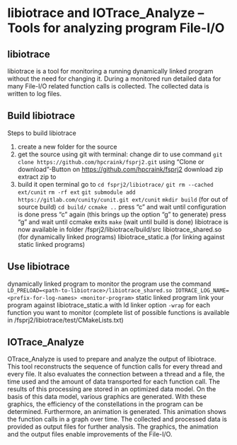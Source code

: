 # libiotrace and IOTrace_Analyze – Tools for analyzing program File-I/O 

## libiotrace

libiotrace is a tool for monitoring a running dynamically linked program without the need for changing it. During a monitored run detailed data for many File-I/O related function calls is collected. The collected data is written to log files.

## Build libiotrace

Steps to build libiotrace

1. create a new folder <libiotrace-folder> for the source
2. get the source
	using git with terminal:
		change dir to <libiotrace-folder>
		use command `git clone https://github.com/hpcraink/fsprj2.git`
	using “Clone or download”-Button on https://github.com/hpcraink/fsprj2
		download zip
		extract zip to <libiotrace-folder>
3. build it
	open terminal
	go to <libiotrace-folder>
	`cd fsprj2/libiotrace/`
	`git rm --cached ext/cunit`
	`rm -rf ext`
	`git submodule add https://gitlab.com/cunity/cunit.git ext/cunit`
	`mkdir build` (for out of source build)
	`cd build/`
	`ccmake ..`
	press “c” and wait until configuration is done
	press “c” again (this brings up the option “g” to generate)
	press “g” and wait until ccmake exits
	`make` (wait until build is done)
	libiotrace is now available in folder <libiotrace-folder>/fsprj2/libiotrace/build/src
		libiotrace_shared.so (for dynamically linked programs)
		libiotrace_static.a (for linking against static linked programs)

## Use libiotrace

dynamically linked program
    to monitor the program <monitor-program> use the command
    `LD_PRELOAD=<path-to-libiotrace>/libiotrace_shared.so IOTRACE_LOG_NAME=<prefix-for-log-names> <monitor-program>`
static linked program
    link your program against libiotrace_static.a with ld linker option `-wrap` for each function you want to monitor (complete list of possible functions is available in <libiotrace-folder>/fsprj2/libiotrace/test/CMakeLists.txt)

## IOTrace_Analyze

OTrace_Analyze is used to prepare and analyze the output of libiotrace. This tool reconstructs the sequence of function calls for every thread and every file. It also evaluates the connection between a thread and a file, the time used and the amount of data transported for each function call. The results of this processing are stored in an optimized data model. On the basis of this data model, various graphics are generated. With these graphics, the efficiency of the constellations in the program can be determined. Furthermore, an animation is generated. This animation shows the function calls in a graph over time. The collected and processed data is provided as output files for further analysis. The graphics, the animation and the output files enable improvements of the File-I/O.

